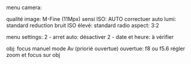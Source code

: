 menu camera:

qualité image:  M-Fine (11Mpx)
sensi ISO: AUTO
correctuer auto lumi: standard
reduction bruit ISO élevé: standard
radio aspect: 3:2

menu settings:
2 - arret auto: désactiver
2 - date et heure: à vérifier


obj: focus manuel
mode Av (priorié ouvertue)
ouvertue: f8 ou f5.6
régler zoom et focus sur obj
 